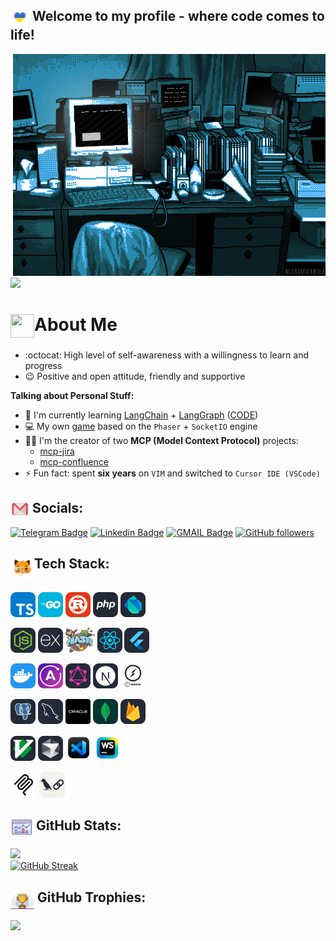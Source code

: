 ## <img align="top" src="https://github.com/Dsazz/Dsazz/blob/main/heart_2.gif?raw=true" width="30px" height="30px"> Welcome to my profile - where code comes to life!

<div style="overflow: hidden; float:right;">
  <img alt="GIF" src="https://github.com/Dsazz/Dsazz/blob/main/original.gif?raw=true"/>
</div>

![](https://quotes-github-readme.vercel.app/api?type=horizontal&theme=radical)

# <img align="top" src="https://media.giphy.com/media/IP7sarl7C5lSFCw9rG/giphy.gif" width="38px" height="38px">About Me

- :octocat: High level of self-awareness with a willingness to learn and progress
- 😉 Positive and open attitude, friendly and supportive

**Talking about Personal Stuff:**

- 🧠 I'm currently learning [LangChain](https://langchain.com/) + [LangGraph](https://langchain-ai.github.io/langgraph/) ([CODE](https://github.com/Dsazz/langgraph-playground))
- 💻 My own [game](https://github.com/Dsazz/hell-pong-game) based on the `Phaser` + `SocketIO` engine
- 👨‍💻 I'm the creator of two **MCP (Model Context Protocol)** projects:
    * [mcp-jira](https://github.com/Dsazz/mcp-jira)
    * [mcp-confluence](https://github.com/Dsazz/mcp-confluence)
- ⚡ Fun fact: spent **six years** on `VIM` and switched to `Cursor IDE (VSCode)`

## <img align="center" src="https://github.com/Dsazz/Dsazz/blob/main/email_2.gif?raw=true" width="30px" height="22px"> Socials:

[![Telegram Badge](https://img.shields.io/badge/-stanislav_stepanenko-blue?style=social&logo=Telegram&link=https://t.me/stanislav_stepanenko)](https://t.me/stanislav_stepanenko)
[![Linkedin Badge](https://img.shields.io/badge/-Stanislav%20Stepanenko-blue?style=social&logo=Linkedin&logoColor=blue&link=http://linkedin.com/in/stanislav-stepanenko)](http://linkedin.com/in/stanislav-stepanenko)
[![GMAIL Badge](https://img.shields.io/badge/dev.stanislav.stepanenko@gmail.com-D14836?style=social&logo=gmail&link=mailto:dev.stanislav.stepanenko@gmail.com)](mailto:dev.stanislav.stepanenko@gmail.com)
[![GitHub followers](https://img.shields.io/github/followers/Dsazz?label=Follow&style=social)](https://github.com/Dsazz/?tab=follow)

## <img align="top" src="https://github.com/Dsazz/Dsazz/blob/main/kitty.gif?raw=true" width="38px" height="40px">Tech Stack:

<code><img height="40" title="TypeScript" alt="TypeScript" src="https://github.com/Dsazz/Dsazz/blob/main/ts.png?raw=true"></code>
<code><img height="40" title="GoLang" alt="GoLang" src="https://github.com/Dsazz/Dsazz/blob/main/go.png?raw=true"></code>
<code><img height="40" title="Rust" alt="Rust" src="https://github.com/Dsazz/Dsazz/blob/main/rust.png?raw=true"></code>
<code><img height="40" title="PHP" alt="PHP" src="https://github.com/Dsazz/Dsazz/blob/main/php.png?raw=true"></code>
<code><img height="40" title="Dart" alt="Dart" src="https://github.com/Dsazz/Dsazz/blob/main/dart.png?raw=true"></code>

<code><img height="40" title="Node.js" alt="Node.js" src="https://github.com/Dsazz/Dsazz/blob/main/nodejs.png?raw=true"></code>
<code><img height="40" title="Express.js" alt="Express.js" src="https://github.com/Dsazz/Dsazz/blob/main/expressjs.png?raw=true"></code>
<code><img height="40" title="Phaser" alt="Phaser" src="https://github.com/Dsazz/Dsazz/blob/main/phaserjs.png?raw=true"></code>
<code><img height="40" title="React.js" alt="React.js" src="https://github.com/Dsazz/Dsazz/blob/main/react.png?raw=true"></code>
<code><img height="40" title="Flutter" alt="Flutter" src="https://github.com/Dsazz/Dsazz/blob/main/flutter.png?raw=true"></code>

<code><img height="40" title="Docker" alt="Docker" src="https://github.com/Dsazz/Dsazz/blob/main/docker.png?raw=true"></code>
<code><img height="40" title="Apollo" alt="Apollo" src="https://github.com/Dsazz/Dsazz/blob/main/apollo.png?raw=true"></code>
<code><img height="40" title="GraphQL" alt="GraphQL" src="https://github.com/Dsazz/Dsazz/blob/main/graphql.png?raw=true"></code>
<code><img height="40" title="Next.js" alt="Next.js" src="https://github.com/Dsazz/Dsazz/blob/main/nextjs.png?raw=true"></code>
<code><img height="40" title="SocketIO" alt="SocketIO" src="https://github.com/Dsazz/Dsazz/blob/main/socketio.png?raw=true"></code>

<code><img height="40" title="PostgreSQL" alt="PostgreSQL" src="https://github.com/Dsazz/Dsazz/blob/main/postgres.png?raw=true"></code>
<code><img height="40" title="MySQL" alt="MySQL" src="https://github.com/Dsazz/Dsazz/blob/main/mysql.png?raw=true"></code>
<code><img height="40" title="Oracle DB" alt="Oracle DB" src="https://github.com/Dsazz/Dsazz/blob/main/oracle2.png?raw=true"></code>
<code><img height="40" title="MongoDB" alt="MongoDB" src="https://github.com/Dsazz/Dsazz/blob/main/mongodb.png?raw=true"></code>
<code><img height="40" title="Firebase" alt="Firebase" src="https://github.com/Dsazz/Dsazz/blob/main/firebase.png?raw=true"></code>

<code><img height="40" title="VIM" alt="VIM" src="https://github.com/Dsazz/Dsazz/blob/main/vim.png?raw=true"></code>
<code><img height="40" title="Cursor" alt="Cursor" src="https://github.com/Dsazz/Dsazz/blob/main/cursor-dark.svg?raw=true"></code>
<code><img height="42" title="VSCode" alt="VSCode" src="https://github.com/Dsazz/Dsazz/blob/main/vscode.png?raw=true"></code>
<code><img height="42" title="WebStorm" alt="WebStorm" src="https://github.com/Dsazz/Dsazz/blob/main/webstorm.png?raw=true"></code>

<code><img height="42" title="MCP" alt="MCP" src="https://github.com/Dsazz/Dsazz/blob/main/mcp.png?raw=true"></code>
<code><img height="42" title="LangChain" alt="LangChain" src="https://github.com/Dsazz/Dsazz/blob/main/langchain-light.svg?raw=true"></code>

## <img align="top" src="https://github.com/Dsazz/Dsazz/blob/main/charts_.gif?raw=true" width="36px" height="32px"> GitHub Stats:

![](https://github-readme-stats-sigma-five.vercel.app/api?username=Dsazz&theme=radical&hide_border=true)<br/>
[![GitHub Streak](https://github-readme-streak-stats.herokuapp.com?user=Dsazz&theme=radical&hide_border=true)](https://git.io/streak-stats)<br/>

## <img align="top" src="https://github.com/Dsazz/Dsazz/blob/main/trophy.gif?raw=true" width="38px" height="32px"> GitHub Trophies:

![](https://github-profile-trophy.vercel.app/?username=Dsazz&theme=radical&no-frame=true&no-bg=false&rank=-C)
